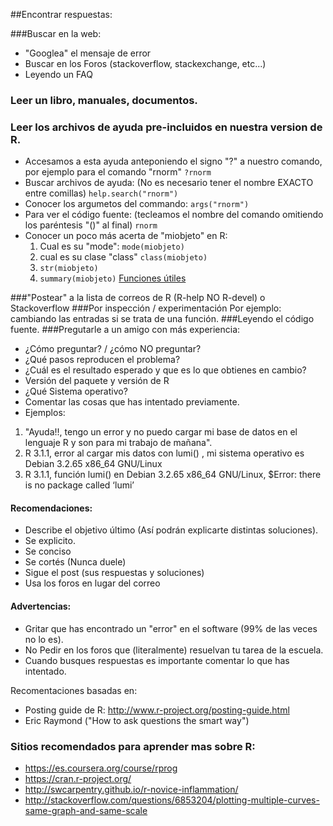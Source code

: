 ##Encontrar respuestas:

###Buscar en la web:
* "Googlea" el mensaje de error
* Buscar en los Foros (stackoverflow, stackexchange, etc...)
* Leyendo un FAQ

### Leer un libro, manuales, documentos.
### Leer los archivos de ayuda pre-incluidos en nuestra version de R.
* Accesamos a esta ayuda anteponiendo el signo "?" a nuestro comando, por ejemplo para el comando "rnorm"
  `?rnorm `
* Buscar archivos de ayuda: (No es necesario tener el nombre EXACTO entre comillas)
    `help.search("rnorm")`
* Conocer los argumetos del commando:
  `args("rnorm")`
* Para ver el código fuente:  (tecleamos el nombre del comando omitiendo los paréntesis "()" al final)
  `rnorm`
* Conocer un poco más acerta de "miobjeto" en R:
  1. Cual es su "mode":
  `mode(miobjeto)`  
  2. cual es su clase "class"
  `class(miobjeto)` 
  3. `str(miobjeto)`
  4. `summary(miobjeto)`
  [Funciones útiles](http://cran.r-project.org/doc/contrib/Short-refcard.pdf)  


###"Postear" a la lista de correos de R (R-help NO R-devel) o Stackoverflow
###Por inspección / experimentación
  Por ejemplo: cambiando las entradas si se trata de una función.
###Leyendo el código fuente.
###Pregutarle a un amigo con más experiencia:
  * ¿Cómo preguntar?  / ¿cómo NO preguntar?
  * ¿Qué pasos reproducen el problema?
  *  ¿Cuál es el resultado esperado y que es lo que obtienes en cambio?
  *  Versión del paquete y versión de R 
  *  ¿Qué Sistema operativo?
  *  Comentar las cosas que has intentado previamente.
  *  Ejemplos:


  1. "Ayuda!!, tengo un error y no puedo cargar mi base de datos en el lenguaje R y son para mi trabajo de mañana".
  2. R 3.1.1, error al cargar mis datos con lumi() , mi sistema operativo es  Debian 3.2.65 x86_64 GNU/Linux
  3. R 3.1.1, función lumi() en Debian 3.2.65 x86_64 GNU/Linux,  $Error: there is no package called ‘lumi’

#### Recomendaciones:
  * Describe el objetivo último (Así podrán explicarte distintas soluciones).
  * Se explicito.
  * Se conciso
  * Se cortés (Nunca duele)
  * Sigue el post (sus respuestas y soluciones) 
  * Usa los foros en lugar del correo

#### Advertencias:
  * Gritar que has encontrado un "error" en el software (99% de las veces no lo es).
  * No Pedir en los foros que (literalmente) resuelvan tu tarea de la escuela.
  * Cuando busques respuestas es importante comentar lo que has intentado.

Recomentaciones basadas en:
* Posting guide de R: http://www.r-project.org/posting-guide.html
* Eric Raymond ("How to  ask questions the smart way")

### Sitios recomendados para aprender mas sobre R:
* https://es.coursera.org/course/rprog
* https://cran.r-project.org/
* http://swcarpentry.github.io/r-novice-inflammation/
* http://stackoverflow.com/questions/6853204/plotting-multiple-curves-same-graph-and-same-scale


